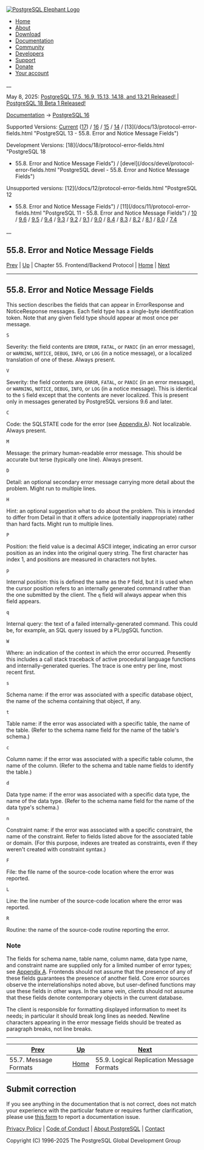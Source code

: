 [ ![PostgreSQL Elephant Logo](/media/img/about/press/elephant.png) ](/)

  * [Home](/ "Home")
  * [About](/about/ "About")
  * [Download](/download/ "Download")
  * [Documentation](/docs/ "Documentation")
  * [Community](/community/ "Community")
  * [Developers](/developer/ "Developers")
  * [Support](/support/ "Support")
  * [Donate](/about/donate/ "Donate")
  * [Your account](/account/ "Your account")

__

May 8, 2025: [ PostgreSQL 17.5, 16.9, 15.13, 14.18, and 13.21 Released! ](/about/news/postgresql-175-169-1513-1418-and-1321-released-3072/) | [ PostgreSQL 18 Beta 1 Released! ](/about/news/postgresql-18-beta-1-released-3070/)

[Documentation](/docs/ "Documentation") -> [PostgreSQL
16](/docs/16/index.html)

Supported Versions: [Current](/docs/current/protocol-error-fields.html
"PostgreSQL 17 - 55.8. Error and Notice Message Fields")
([17](/docs/17/protocol-error-fields.html "PostgreSQL 17 - 55.8. Error and
Notice Message Fields")) / [16](/docs/16/protocol-error-fields.html
"PostgreSQL 16 - 55.8. Error and Notice Message Fields") /
[15](/docs/15/protocol-error-fields.html "PostgreSQL 15 - 55.8. Error and
Notice Message Fields") / [14](/docs/14/protocol-error-fields.html "PostgreSQL
14 - 55.8. Error and Notice Message Fields") / [13](/docs/13/protocol-error-
fields.html "PostgreSQL 13 - 55.8. Error and Notice Message Fields")

Development Versions: [18](/docs/18/protocol-error-fields.html "PostgreSQL 18
- 55.8. Error and Notice Message Fields") / [devel](/docs/devel/protocol-
error-fields.html "PostgreSQL devel - 55.8. Error and Notice Message Fields")

Unsupported versions: [12](/docs/12/protocol-error-fields.html "PostgreSQL 12
- 55.8. Error and Notice Message Fields") / [11](/docs/11/protocol-error-
fields.html "PostgreSQL 11 - 55.8. Error and Notice Message Fields") /
[10](/docs/10/protocol-error-fields.html "PostgreSQL 10 - 55.8. Error and
Notice Message Fields") / [9.6](/docs/9.6/protocol-error-fields.html
"PostgreSQL 9.6 - 55.8. Error and Notice Message Fields") /
[9.5](/docs/9.5/protocol-error-fields.html "PostgreSQL 9.5 - 55.8. Error and
Notice Message Fields") / [9.4](/docs/9.4/protocol-error-fields.html
"PostgreSQL 9.4 - 55.8. Error and Notice Message Fields") /
[9.3](/docs/9.3/protocol-error-fields.html "PostgreSQL 9.3 - 55.8. Error and
Notice Message Fields") / [9.2](/docs/9.2/protocol-error-fields.html
"PostgreSQL 9.2 - 55.8. Error and Notice Message Fields") /
[9.1](/docs/9.1/protocol-error-fields.html "PostgreSQL 9.1 - 55.8. Error and
Notice Message Fields") / [9.0](/docs/9.0/protocol-error-fields.html
"PostgreSQL 9.0 - 55.8. Error and Notice Message Fields") /
[8.4](/docs/8.4/protocol-error-fields.html "PostgreSQL 8.4 - 55.8. Error and
Notice Message Fields") / [8.3](/docs/8.3/protocol-error-fields.html
"PostgreSQL 8.3 - 55.8. Error and Notice Message Fields") /
[8.2](/docs/8.2/protocol-error-fields.html "PostgreSQL 8.2 - 55.8. Error and
Notice Message Fields") / [8.1](/docs/8.1/protocol-error-fields.html
"PostgreSQL 8.1 - 55.8. Error and Notice Message Fields") /
[8.0](/docs/8.0/protocol-error-fields.html "PostgreSQL 8.0 - 55.8. Error and
Notice Message Fields") / [7.4](/docs/7.4/protocol-error-fields.html
"PostgreSQL 7.4 - 55.8. Error and Notice Message Fields")

__

55.8. Error and Notice Message Fields  
---  
[Prev](protocol-message-formats.html "55.7. Message Formats")  | [Up](protocol.html "Chapter 55. Frontend/Backend Protocol") | Chapter 55. Frontend/Backend Protocol | [Home](index.html "PostgreSQL 16.9 Documentation") |  [Next](protocol-logicalrep-message-formats.html "55.9. Logical Replication Message Formats")  
  
* * *

## 55.8. Error and Notice Message Fields #

This section describes the fields that can appear in ErrorResponse and
NoticeResponse messages. Each field type has a single-byte identification
token. Note that any given field type should appear at most once per message.

`S`

    

Severity: the field contents are `ERROR`, `FATAL`, or `PANIC` (in an error
message), or `WARNING`, `NOTICE`, `DEBUG`, `INFO`, or `LOG` (in a notice
message), or a localized translation of one of these. Always present.

`V`

    

Severity: the field contents are `ERROR`, `FATAL`, or `PANIC` (in an error
message), or `WARNING`, `NOTICE`, `DEBUG`, `INFO`, or `LOG` (in a notice
message). This is identical to the `S` field except that the contents are
never localized. This is present only in messages generated by PostgreSQL
versions 9.6 and later.

`C`

    

Code: the SQLSTATE code for the error (see [Appendix A](errcodes-appendix.html
"Appendix A. PostgreSQL Error Codes")). Not localizable. Always present.

`M`

    

Message: the primary human-readable error message. This should be accurate but
terse (typically one line). Always present.

`D`

    

Detail: an optional secondary error message carrying more detail about the
problem. Might run to multiple lines.

`H`

    

Hint: an optional suggestion what to do about the problem. This is intended to
differ from Detail in that it offers advice (potentially inappropriate) rather
than hard facts. Might run to multiple lines.

`P`

    

Position: the field value is a decimal ASCII integer, indicating an error
cursor position as an index into the original query string. The first
character has index 1, and positions are measured in characters not bytes.

`p`

    

Internal position: this is defined the same as the `P` field, but it is used
when the cursor position refers to an internally generated command rather than
the one submitted by the client. The `q` field will always appear when this
field appears.

`q`

    

Internal query: the text of a failed internally-generated command. This could
be, for example, an SQL query issued by a PL/pgSQL function.

`W`

    

Where: an indication of the context in which the error occurred. Presently
this includes a call stack traceback of active procedural language functions
and internally-generated queries. The trace is one entry per line, most recent
first.

`s`

    

Schema name: if the error was associated with a specific database object, the
name of the schema containing that object, if any.

`t`

    

Table name: if the error was associated with a specific table, the name of the
table. (Refer to the schema name field for the name of the table's schema.)

`c`

    

Column name: if the error was associated with a specific table column, the
name of the column. (Refer to the schema and table name fields to identify the
table.)

`d`

    

Data type name: if the error was associated with a specific data type, the
name of the data type. (Refer to the schema name field for the name of the
data type's schema.)

`n`

    

Constraint name: if the error was associated with a specific constraint, the
name of the constraint. Refer to fields listed above for the associated table
or domain. (For this purpose, indexes are treated as constraints, even if they
weren't created with constraint syntax.)

`F`

    

File: the file name of the source-code location where the error was reported.

`L`

    

Line: the line number of the source-code location where the error was
reported.

`R`

    

Routine: the name of the source-code routine reporting the error.

### Note

The fields for schema name, table name, column name, data type name, and
constraint name are supplied only for a limited number of error types; see
[Appendix A](errcodes-appendix.html "Appendix A. PostgreSQL Error Codes").
Frontends should not assume that the presence of any of these fields
guarantees the presence of another field. Core error sources observe the
interrelationships noted above, but user-defined functions may use these
fields in other ways. In the same vein, clients should not assume that these
fields denote contemporary objects in the current database.

The client is responsible for formatting displayed information to meet its
needs; in particular it should break long lines as needed. Newline characters
appearing in the error message fields should be treated as paragraph breaks,
not line breaks.

* * *

[Prev](protocol-message-formats.html "55.7. Message Formats")  | [Up](protocol.html "Chapter 55. Frontend/Backend Protocol") |  [Next](protocol-logicalrep-message-formats.html "55.9. Logical Replication Message Formats")  
---|---|---  
55.7. Message Formats  | [Home](index.html "PostgreSQL 16.9 Documentation") |  55.9. Logical Replication Message Formats  
  
## Submit correction

If you see anything in the documentation that is not correct, does not match
your experience with the particular feature or requires further clarification,
please use [this form](/account/comments/new/16/protocol-error-fields.html/)
to report a documentation issue.

[Privacy Policy](/about/privacypolicy) | [Code of Conduct](/about/policies/coc/) | [About PostgreSQL](/about/) | [Contact](/about/contact/)  

Copyright (C) 1996-2025 The PostgreSQL Global Development Group

